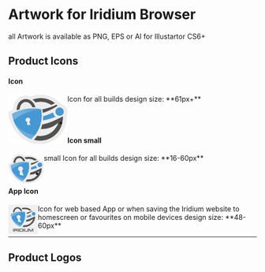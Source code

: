 # Artwork for Iridium Browser
all Artwork is available as PNG, EPS or AI for Illustartor CS6+

## Product Icons #
      
#### Icon #
<img src="https://github.com/iridium-browser/artwork/blob/master/product-icon_RGB/iridium-icon_custom.png" height="100" width="120" align="left">
Icon for all builds      
design size: **61px+**    
<br/>
<br/>

-
      
#### Icon small #
<img src="https://github.com/iridium-browser/artwork/blob/master/product-icon_RGB/iridium-icon_custom_small.png" height="60" width="72" align="left">
small Icon for all builds      
design size: **16-60px**

-

#### App Icon #
<img src="https://github.com/iridium-browser/artwork/blob/master/product-icon_RGB/iridium-app_icon.png" height="60" width="60" align="left">
Icon for web based App or when saving the Iridium website to homescreen or favourites on mobile devices     
design size: **48-60px**     
      
---
      
## Product Logos #
